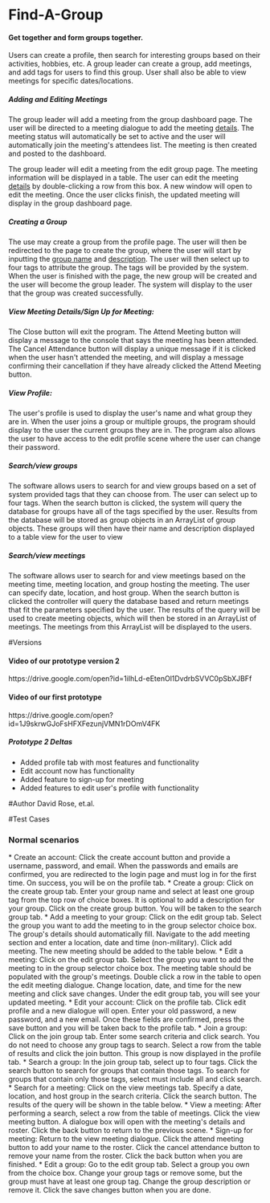 # Find-A-Group
<h4>Get together and form groups together. </h4>
<p>Users  can  create  a  profile,  then search  for  interesting  groups based  on  their activities,
  hobbies,  etc.  A group leader can create a group, add meetings, and add tags for users to find this
   group. User shall also be able to view meetings for specific dates/locations.</p>
   

<h5>Adding and Editing Meetings</h5>
<p>The group leader will add a meeting from the group dashboard page. The user will be 
directed to a meeting dialogue to add the meeting <u style="text-underline-color: firebrick;">details</u>. The meeting status
will automatically be set to active and the user will automatically join the meeting's
attendees list. The meeting is then created and posted to the dashboard.</p>
<p>The group leader will edit a meeting from the edit group page. The meeting information 
will be displayed in a table. The user can edit the meeting <u style="text-underline-color: firebrick;">details</u>
 by double-clicking a row from this box. A new window will open to edit the meeting. Once the user clicks finish, the updated meeting will display in the group 
 dashboard page.</p>

<h5>Creating a Group</h5>
<p>The use may create a group from the profile page. The user will then be redirected to the 
page to create the group, where the user will start by inputting the <u>group name</u>
and <u>description</u>. The user will then select up to four tags to attribute the group.
The tags will be provided by the system. When the user is finished with the page, the
new group will be created and the user will become the group leader. The system will
display to the user that the group was created successfully.</p>

<h5>View Meeting Details/Sign Up for Meeting:</h5>
<p> The Close button will exit the program. The 
Attend Meeting button will display a message to the console that says the meeting has been attended.
The Cancel Attendance button will display a unique message if it is clicked when the user hasn't 
attended the meeting, and will display a message confirming their cancellation if they have already
 clicked the Attend Meeting button.</p>
 
<h5>View Profile:</h5>
<p> The user's profile is used to display the user's name and what group they are in. When the user 
joins a group or multiple groups, the program should display to the user the current groups they are in. 
The program also allows the user to have access to the edit profile scene where the user can change their 
password. </p>


<h5>Search/view groups</h5>
<p>The software allows users to search for and view groups based on a set of system provided tags that they can choose from. The user can select up to four tags. When the search button is clicked, the system will query the database for groups have all of the tags specified by the user. Results from the database will be stored as group objects in an ArrayList of group objects. These groups will then have their name and description displayed to a table view for the user to view</p>

<h5>Search/view meetings</h5>
<p>The software allows user to search for and view meetings based on the meeting time, meeting location, and group hosting the meeting. The user can specify date, location, and host group. When the search button is clicked the controller will query the database based and return meetings that fit the parameters specified by the user. The results of the query will be used to create meeting objects, which will then be stored in an ArrayList of meetings. The meetings from this ArrayList will be displayed to the users.</p>
 
 #Versions
 
  <h4>Video of our prototype version 2</h4>
  https://drive.google.com/open?id=1iIhLd-eEtenOl1DvdrbSVVC0pSbXJBFf
  
  <h4>Video of our first prototype</h4>
  https://drive.google.com/open?id=1J9skrwGJoFsHFXFezunjVMN1rDOmV4FK
  
 <h5>Prototype 2 Deltas</h5>
 <ul>
    <li>Added profile tab with most features and functionality</li>
    <li>Edit account now has functionality</li>
    <li>Added feature to sign-up for meeting</li>
    <li>Added features to edit user's profile with functionality</li>
 </ul>

#Author
David Rose, et.al.

#Test Cases
<h3>Normal scenarios</h3>
* Create an account: Click the create account button and provide a username, password, and email. 
When the passwords and emails are confirmed, you are redirected to the login page and must log in
for the first time. On success, you will be on the profile tab.
* Create a group: Click on the create group tab. Enter your group name and select at least one group tag 
from the top row of choice boxes. It is optional to add a description for your group. Click on the
 create group button. You will be taken to the search group tab.
* Add a meeting to your group: Click on the edit group tab. Select the group you want to add the
meeting to in the group selector choice box. The group's details should automatically fill. Navigate
to the add meeting section and enter a location, date and time (non-military). Click add meeting. The
new meeting should be added to the table below.
* Edit a meeting: Click on the edit group tab. Select the group you want to add the
meeting to in the group selector choice box. The meeting table should be populated with the group's 
meetings. Double click a row in the table to open the edit meeting dialogue. Change location, date,
and time for the new meeting and click save changes. Under the edit group tab, you will see your
updated meeting.
* Edit your account: Click on the profile tab. Click edit profile and a new dialogue will open. Enter
your old password, a new password, and a new email. Once these fields are confirmed, press the save 
button and you will be taken back to the profile tab.
* Join a group: Click on the join group tab. Enter some search criteria and click search. You do not
need to choose any group tags to search. Select a row from the table of results and click the join
button. This group is now displayed in the profile tab.
* Search a group: In the join group tab, select up to four tags. Click the search button to search
for groups that contain those tags. To search for groups that contain only those tags, select must
include all and click search.
* Search for a meeting: Click on the view meetings tab. Specify a date, location, and host group in
the search criteria. Click the search button. The results of the query will be shown in the table below.
* View a meeting: After performing a search, select a row from the table of meetings. Click the view
meeting button. A dialogue box will open with the meeting's details and roster. Click the back button
to return to the previous scene.
* Sign-up for meeting: Return to the view meeting dialogue. Click the attend meeting button to add
your name to the roster. Click the cancel attendance button to remove your name from the roster. Click
the back button when you are finished.
* Edit a group: Go to the edit group tab. Select a group you own from the choice box. Change your group
tags or remove some, but the group must have at least one group tag. Change the group description or
remove it. Click the save changes button when you are done. 

